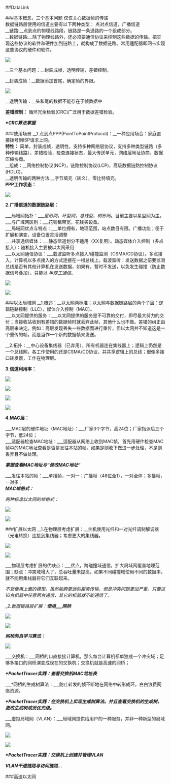 ##DataLink 

###基本概念，三个基本问题
  仅仅关心数据帧的传递 <br/>
  数据链路层使用的信道主要有以下两种类型： 点对点信道，广播信道   <br/>
  __链路:__点到点的物理线路段，链路是一条通路的一个组成部分。      <br/>
  __数据链路:__除了物理线路外，还必须要通信协议来控制这些数据的传输。把实现这些协议的软件和硬件加到链路上，就构成了数据链路。常用适配器即网卡实现这些协议的硬件和软件。  <br/>

  ![](https://i.imgur.com/TddiCOt.png)
  
  __三个基本问题：__封装成帧，透明传输，差错控制。  <br/>

  __封装成帧：__数据添加首尾，确定帧的界限。       <br/>

  ![](https://i.imgur.com/LUi8j4F.png)

  __透明传输：__头和尾的数据不能存在于帧数据中               <br/>


  __差错控制：__ 循环冗余检验(CRC)广泛用于数据差错检验。

  ___\*CRC算法掌握___   <br/>


  
###使用场景
  __1.点到点PPP(PointToPointProtocol)：__一种应用场合：家庭直接拨号到ISP请求上网。 <br/>
  __特性：__
  简单，封装成帧，透明性，支持多种网络层协议，支持多种类型链路（多种传输线路），差错检验，检查连接状态，最大传送单元，网络层地址协商，数据压缩协商。             <br/>
  __组成：__网络控制协议(NCP)，链路控制协议(LCP)，高级数据链路控制协议(HDLC)。     <br/>
  __透明传输的两种方法:__字节填充（转义），零比特填充。           <br/>
  __PPP工作状态：__  <br/>
  
  ![](https://i.imgur.com/sDkf6qV.png)
  
  __2.广播信道的数据链路层：__  <br/>
  
  ___局域网拓扑：____星形网_，_环型网_，_总线型_，_树形网_。目前主要以星型网为主。  <br/>
  ___与广域网区别：___花钱租带宽，花钱买设备。    <br/>
  ___局域网优点与特点：___单位拥有，地理范围，站点数目有限。广播功能；便于扩展和演变，设备位置灵活调整  <br/>
  ___共享通信媒体：___静态信道划分不适用（XX复用）。动态媒体介入控制（多点接入）：随机接入主要被以太网采用   <br/>
  ___以太网通信协议：___载波监听多点接入/碰撞监测（CSMA/CD协议）。多点接入，计算机以多点接入的方式连接在一根总线上。载波监听：发送数据之前要监测总线是否有其他计算机在发送数据，如果有，暂时不发送，以免发生碰撞（防止数据信号叠加）。只能以 _半双工通信_。

  
  ![](https://i.imgur.com/sMsjG5o.png)

  ![](https://i.imgur.com/p7RHkYI.png)

###以太局域网
  __1.概述：__以太网两标准；以太网与数据链路层的两个子层：逻辑链路控制（LLC），媒体介入控制（MAC）。  <br/>
  ___以太网提供的服务：___以太网提供的服务是不可靠的交付，即尽最大努力的交付；当接收站收到有差错的数据帧时就丢弃此帧，其他什么也不做。差错的纠正由高层来决定。例如：高层发现丢失一些数据而进行重传，但以太网并不知道这是一个重传的帧，而是当作一个新的数据帧来发送。  <br/>

  __2.拓扑：__中心设备集线器（已弃用），所有机器连在集线器上；逻辑上仍然是一个总线网，各工作使用的还是CSMA/CD协议，并共享逻辑上的总线；很像多接口转发器，工作在物理层。  <br/>

  __3.信道利用率：__

  ![](https://i.imgur.com/64YVa7w.png)

  ![](https://i.imgur.com/Aqb7K8H.png)
  
  ![](https://i.imgur.com/5OD3YO6.png)

  ![](https://i.imgur.com/O2EfqAj.png)

  __4.MAC层：__  <br/>

  ___MAC层的硬件地址（MAC地址）：___厂家3个字节，高24位；厂家指派后三个字节，低24位；  <br/>
  ___适配器检查MAC地址：___适配器从网络上收到MAC帧，首先用硬件检查MAC帧中的MAC地址查看是否是发往本站的帧。如果是则收下做进一步处理，不是则丢弃且不做处理。                   <br/>

  ___掌握查看MAC地址与“修改MAC地址”___  <br/>  

  ___发往本站的帧：___单播帧，一对一；广播帧（48位全1），一对全体；多播帧，一对多；  <br/>
  ___MAC帧格式：___  <br/>

  _两种标准以太网的帧格式：_

  ![](https://i.imgur.com/yO1mL4M.png)

  ![](https://i.imgur.com/SkiMZ3l.png)
  
###扩展以太网
  __1.在物理层考虑扩展：__主机使用光纤和一对光纤调制解调器（光电转换）连接到集线器；考虑更大的集线器。  <br/>

  ![](https://i.imgur.com/YsZpsNs.png)

  ![](https://i.imgur.com/oVFYOwx.png)

  
  ___物理层考虑扩展的优缺点：___优点，跨碰撞域通信，扩大局域网覆盖地理范围；缺点：冲突域增大了，总吞吐量未提高，如果不同碰撞域使用不同的数据率，就不能用集线器将它们互联起来。
  
  _不宜使用上面的模型。虽然能跨更远的距离传输，但是冲突问题更加严重。只要这16台机器中任意两台通信，其它的机器就不能通信了。_  <br/>   
  
  __2.数据链路层扩展：__使用___网桥___  <br/>
  
  ![](https://i.imgur.com/QuD9UVg.png)
  
  ![](https://i.imgur.com/zckyDUU.png)
  
  ___网桥的自学习算法：___   <br/>
  
  ![](https://i.imgur.com/sv1Xit2.png)
  
  ___交换机：___网桥的口直接接计算机，那么每台计算机都单独成一个冲突域；足够多接口的网桥演变成现在的交换机；交换机就是高速的网桥；
  
  ___\*PacketTracer实践：查看交换机MAC地址表___

  ___\*网桥的生成树算法：___防止转发的帧不断地在网络中转形成环，白白浪费网络资源。

  ___\*PacketTracer实践：在交换机上实现生成树算法。并且查看交换机的生成树。更改生成树成员优先级。___
  
  ___虚拟局域网（VLAN）：___局域网提供给用户的一种服务，并非一种新型的局域网。
  
  ![](https://i.imgur.com/mMdcEQ8.png)
  
  ![](https://i.imgur.com/IVXOmxX.png)
  
  ___\*PacketTracer实践：交换机上创建并管理VLAN___

  ___VLAN干道链路与访问链路...___
  
###高速以太网
